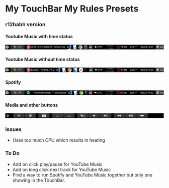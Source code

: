 # My TouchBar My Rules Presets

### r12habh version

#### Youtube Music with time status

![](./TouchBarShot_YTMusicTime.png)

#### Youtube Music without time status

![](./TouchBarShot_YTMusic.png)

#### Spotify

![](./TouchBarShot_Spotify_Music.png)

#### Media and other buttons

![](./TouchBarShot_Media_Others.png)


### Issues
- Uses too much CPU which results in heating

### To Do
- Add on click play/pause for YouTube Music
- Add on long click next track for YouTube Music
- Find a way to run Spotify and YouTube Music together but only one showing in the TouchBar.